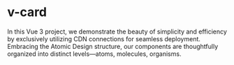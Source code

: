 # v-card
In this Vue 3 project, we demonstrate the beauty of simplicity and efficiency by exclusively utilizing CDN connections for seamless deployment. Embracing the Atomic Design structure, our components are thoughtfully organized into distinct levels—atoms, molecules, organisms.
